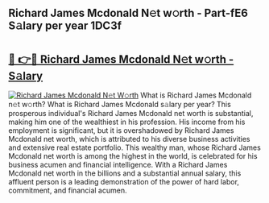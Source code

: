 ## Richard James Mcdonald N𝚎t w𝚘rth - Part-fE6 S𝚊lary per year 1DC3f

# <h2><a href="http://gc168lh.nevu.top/?p=Richard+James+Mcdonald">🔗 👉🔴 Richard James Mcdonald N𝚎t w𝚘rth - S𝚊lary</a></h2>

[![Richard James Mcdonald N𝚎t W𝚘rth](https://i.imgur.com/Oavwk0R.jpeg)](http://gc168lh.nevu.top/?p=Richard+James+Mcdonald)
What is Richard James Mcdonald n𝚎t w𝚘rth? What is Richard James Mcdonald s𝚊lary per year?
This prosperous individual's Richard James Mcdonald net worth is substantial, making him one of the wealthiest in his profession. His income from his employment is significant, but it is overshadowed by Richard James Mcdonald net worth, which is attributed to his diverse business activities and extensive real estate portfolio. This wealthy man, whose Richard James Mcdonald net worth is among the highest in the world, is celebrated for his business acumen and financial intelligence. With a Richard James Mcdonald net worth in the billions and a substantial annual salary, this affluent person is a leading demonstration of the power of hard labor, commitment, and financial acumen.
